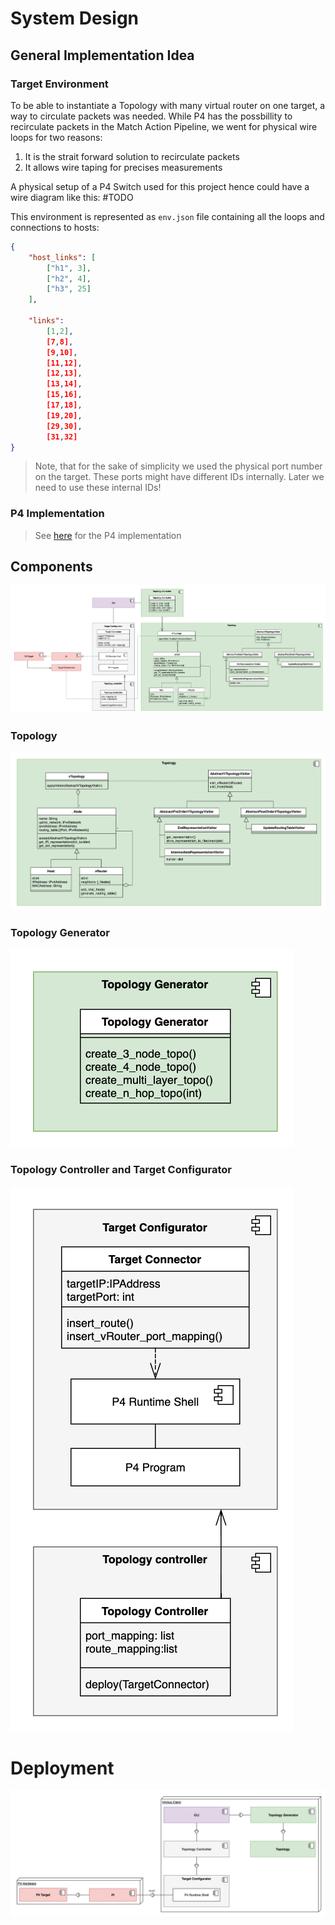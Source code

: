 # System Design 

## General Implementation Idea 

### Target Environment
To be able to instantiate a Topology with many virtual router on one target, a way to circulate packets was needed. While P4 has the possbillity to recirculate packets in the Match Action Pipeline, we went for physical wire loops for two reasons: 
  1. It is the strait forward solution to recirculate packets 
  2. It allows wire taping for precises measurements

A physical setup of a P4 Switch used for this project hence could have a wire diagram like this: 
 #TODO

This environment is represented as `env.json` file containing all the loops and connections to hosts: 

```json 
{
    "host_links": [
        ["h1", 3],
        ["h2", 4],
        ["h3", 25]
    ],

    "links":
        [1,2], 
        [7,8], 
        [9,10], 
        [11,12], 
        [12,13], 
        [13,14], 
        [15,16], 
        [17,18], 
        [19,20], 
        [29,30], 
        [31,32] 
}
```
> Note, that for the sake of simplicity we used the physical port number on the target. These ports might have different IDs internally. Later we need to use these internal IDs!

### P4 Implementation
> See [here](https://github.com/Mtze/virntup_4) for the P4 implementation

## Components 

![System design overview](img/SD.png)


### Topology

![Topology UML](img/SD_topology.png)


### Topology Generator

![Topology Generator UML](img/SD_topology_generator.png)


### Topology Controller and Target Configurator

![Topology Controler UML](img/SD_topo_controller_target_configurator.png)


# Deployment 

![Deployment Diagram](img/SD_Deployment.png)
